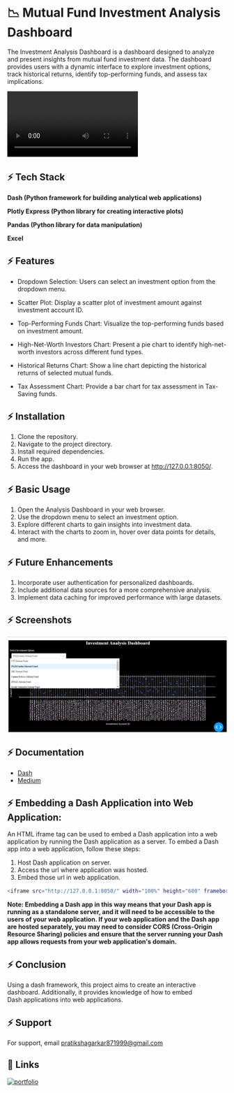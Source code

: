 
#  📉 Mutual Fund Investment Analysis Dashboard

The Investment Analysis Dashboard is a dashboard designed to analyze and present insights from mutual fund investment data. The dashboard provides users with a dynamic interface to explore investment options, track historical returns, identify top-performing funds, and assess tax implications.

![App Screenshot](https://github.com/Pratiksha8799/Python-Projects/blob/main/Dash%20Framework/MF_Invesment_Dashboard/images/laptop.mp4)


## ⚡ Tech Stack

**Dash (Python framework for building analytical web applications)** 

**Plotly Express (Python library for creating interactive plots)** 

**Pandas (Python library for data manipulation)**

**Excel**


## ⚡ Features

- Dropdown Selection: Users can select an investment option from the dropdown menu.
- Scatter Plot: Display a scatter plot of investment amount against investment account ID.
- Top-Performing Funds Chart: Visualize the top-performing funds based on investment amount.

- High-Net-Worth Investors Chart: Present a pie chart to identify high-net-worth investors across different fund types.
- Historical Returns Chart: Show a line chart depicting the historical returns of selected mutual funds.
- Tax Assessment Chart: Provide a bar chart for tax assessment in Tax-Saving funds.


## ⚡ Installation

 1. Clone the repository.
 2. Navigate to the project directory.
 3. Install required dependencies.
 4. Run the app.
 5. Access the dashboard in your web browser at http://127.0.0.1:8050/.

## ⚡ Basic Usage

1. Open the Analysis Dashboard in your web browser.
2. Use the dropdown menu to select an investment option.
3. Explore different charts to gain insights into investment data.
4. Interact with the charts to zoom in, hover over data points for details, and more.


## ⚡ Future Enhancements
1. Incorporate user authentication for personalized dashboards.
2. Include additional data sources for a more comprehensive analysis.
3. Implement data caching for improved performance with large datasets.



## ⚡ Screenshots

![App Screenshot](https://github.com/Pratiksha8799/Python-Projects/blob/main/Dash%20Framework/MF_Invesment_Dashboard/images/dash1.png)


## ⚡ Documentation

 - [Dash](https://dash.plotly.com/)
 - [Medium](https://medium.com/@pratiksha.garkar/what-is-the-most-powerful-feature-of-plotly-the-dash-framework-8a2b0d41b8b2)
 

## ⚡ Embedding a Dash Application into Web Application:


An HTML iframe tag can be used to embed a Dash application into a web application by running the Dash application as a server. To embed a Dash app into a web application, follow these steps:

1. Host Dash application on server.
2. Access the url where application was hosted.
3. Embed those url in web application.
    
```bash 
<iframe src="http://127.0.0.1:8050/" width="100%" height="600" frameborder="0"></iframe>
```
**Note: Embedding a Dash app in this way means that your Dash app is running as a standalone server, and it will need to be accessible to the users of your web application. If your web application and the Dash app are hosted separately, you may need to consider CORS (Cross-Origin Resource Sharing) policies and ensure that the server running your Dash app allows requests from your web application's domain.**



## ⚡ Conclusion

Using a dash framework, this project aims to create an interactive dashboard. Additionally, it provides knowledge of how to embed Dash applications into web applications. 




## ⚡ Support

For support, email pratikshagarkar871999@gmail.com


## 🔗 Links
[![portfolio](https://img.shields.io/badge/my_portfolio-000?style=for-the-badge&logo=ko-fi&logoColor=white)](https://medium.com/@pratiksha.garkar)


